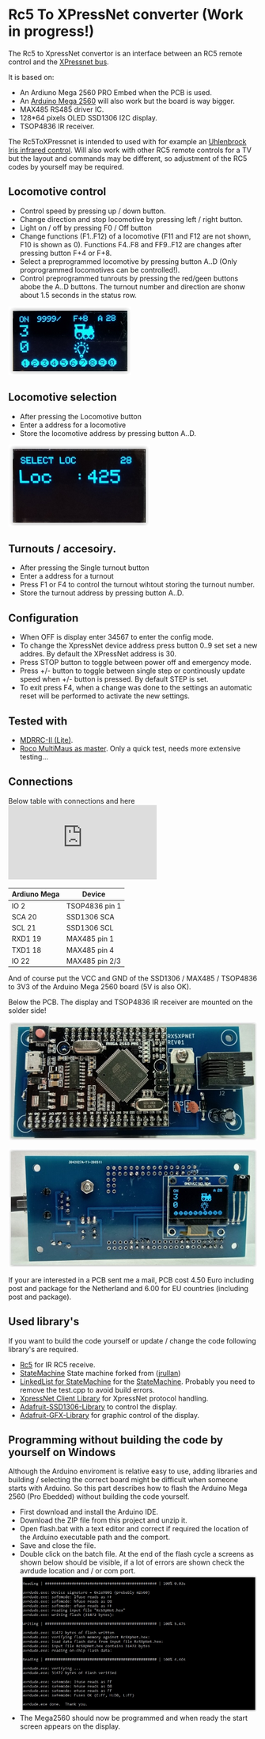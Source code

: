 # Rc5 To XPressNet converter (Work in progress!)

The Rc5 to XpressNet convertor is an interface between an RC5 remote control and the [XPressnet bus](www.lenzusa.com/1newsite1/Manuals/xpressnet.pdf). 

It is based on: 

 * An Ardiuno Mega 2560 PRO Embed when the PCB is used.
 * An [Arduino Mega 2560](https://store.arduino.cc/arduino-mega-2560-rev3) will also work but the board is way bigger. 
 * MAX485 RS485 driver IC.
 * 128*64 pixels OLED SSD1306 I2C display. 
 * TSOP4836 IR receiver.
 
The Rc5ToXPressnet is intended to used with for example an [Uhlenbrock Iris infrared control](https://www.uhlenbrock.de/de_DE/produkte/digizen/I63D744D-001.htm!ArcEntryInfo=0004.9.I63D744D). Will also work with other RC5 remote controls for a TV but the layout and commands may be different, so adjustment of the RC5 codes by yourself may be required.
 
## Locomotive control
 * Control speed by pressing up / down button.
 * Change direction and stop locomotive by pressing left / right button.
 * Light on / off by pressing F0 / Off button
 * Change functions (F1..F12) of a locomotive (F11 and F12 are not shown, F10 is shown as 0). Functions F4..F8 and FF9..F12 are changes after pressing button F+4 or F+8.
 * Select a preprogrammed locomotive by pressing button A..D (Only proprogrammed locomotives can be controlled!).
 * Control preprogrammed tunrouts by pressing the red/geen buttons abobe the A..D buttons. The turnout number and direction are shonw about 1.5 seconds in the status row. 
 
 ![](https://github.com/MDRRC/Rc5ToXPressnet/blob/master/Doc/loccontrol1.JPG)
 
## Locomotive selection
 * After pressing the Locomotive button
 * Enter a address for a locomotive
 * Store the locomotive address by pressing button A..D.
 
 ![](https://github.com/MDRRC/Rc5ToXPressnet/blob/master/Doc/select.JPG)

## Turnouts / accesoiry. 
 * After pressing the Single turnout button
 * Enter a address for a turnout
 * Press F1 or F4 to control the turnout wihtout storing the turnout number.
 * Store the turnout address by pressing button A..D.
 
## Configuration 
 * When OFF is display enter 34567 to enter the config mode. 
 * To change the XpressNet device address press button 0..9 set set a new addres. By default the XPressNet address is 30.
 * Press STOP button to toggle between power off and emergency mode.
 * Press +/- button to toggle between single step or continously update speed when +/- button is pressed. By default STEP is set.
 * To exit press F4, when a change was done to the settings an automatic reset will be performed to activate the new settings.  

## Tested with
 * [MDRRC-II (Lite)](https://robertdotevers.wordpress.com/). 
 * [Roco MultiMaus as master](https://www.roco.cc/en/product/5215-multimaus-0-0-0-0-0-004001-0/products.html). Only a quick test, needs more extensive testing...
 
## Connections

Below table with connections and here ![pdf of schematic](https://github.com/MDRRC/Rc5ToXPressnet/blob/master/Doc/rx5xpressnetschematic.pdf)

| Ardiuno Mega  | Device         |
| ------------  | -------------- |
| IO 2          | TSOP4836 pin 1 |
| SCA 20        | SSD1306 SCA    |
| SCL 21        | SSD1306 SCL    |
| RXD1 19       | MAX485 pin 1   |
| TXD1 18       | MAX485 pin 4   |
| IO   22       | MAX485 pin 2/3 |

And of course put the VCC and GND of the SSD1306 / MAX485 / TSOP4836 to 3V3 of the Arduino Mega 2560 board (5V is also OK).

Below the PCB. The display and TSOP4836 IR receiver are mounted on the solder side! 

![](https://github.com/MDRRC/Rc5ToXPressnet/blob/master/Doc/pcb_comp_side.JPG)

![](https://github.com/MDRRC/Rc5ToXPressnet/blob/master/Doc/pcb_solder_side.JPG)

If your are interested in a PCB sent me a mail, PCB cost 4.50 Euro including post and package for the Netherland and 6.00 for EU countries (including post and package). 

## Used library's
If you want to build the code yourself or update / change the code following library's are required.
 * [Rc5](https://github.com/guyc/RC5) for IR RC5 receive.
 * [StateMachine](https://github.com/MDRRC/StateMachine) State machine forked from ([jrullan](https://github.com/jrullan/StateMachine))
 * [LinkedList for StateMachine](https://github.com/ivanseidel/LinkedList) for the [StateMachine](https://github.com/MDRRC/StateMachine). Probably you need to remove the test.cpp to avoid build errors.  
 * [XpressNet Client Library](http://pgahtow.de/wiki/index.php?title=XpressNet) for XpressNet protocol handling.
 * [Adafruit-SSD1306-Library](https://github.com/adafruit/Adafruit_SSD1306) to control the display.
 * [Adafruit-GFX-Library](https://github.com/adafruit/Adafruit-GFX-Library) for graphic control of the display.
 
## Programming without building the code by yourself on Windows
Although the Arduino enviroment is relative easy to use, adding libraries and building / selecting the correct board might be difficult when someone starts with Arduino. So this part describes how to flash the Arduino Mega 2560 (Pro Ebedded) without building the code yourself.

 * First download and install the Arduino IDE.
 * Download the ZIP file from this project and unzip it.
 * Open flash.bat with a text editor and correct if required the location of the Arduino executable path and the comport. 
 * Save and close the file.
 * Double click on the batch file. At the end of the flash cycle a screens as shown below should be visible, if a lot of errors are shown check the avrdude location and / or com port.
 ![](https://github.com/MDRRC/Rc5ToXPressnet/blob/master/Doc/flashbatexample.JPG)
 * The Mega2560 should now be programmed and when ready the start screen appears on the display.

